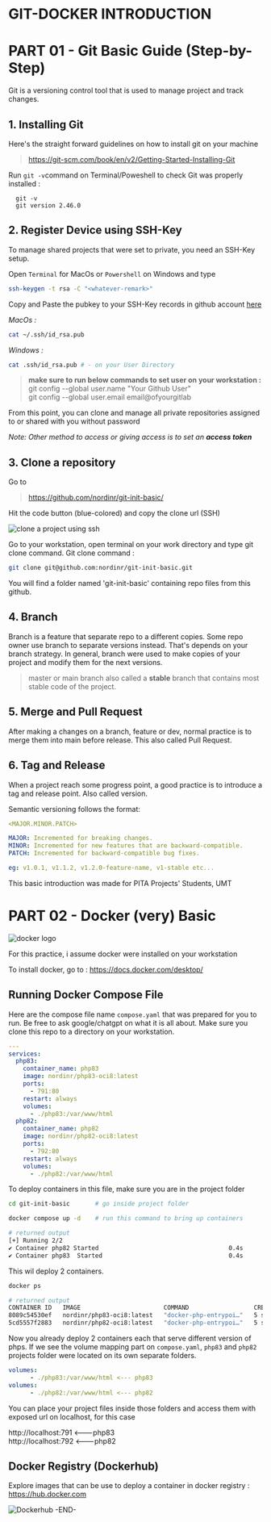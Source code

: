 # GIT-DOCKER INTRODUCTION

# PART 01 - Git Basic Guide (Step-by-Step)
Git is a versioning control tool that is used to manage project and track changes.
## 1. Installing Git
Here's the straight forward guidelines on how to install git on your machine 
> https://git-scm.com/book/en/v2/Getting-Started-Installing-Git

Run `git -v`command on Terminal/Poweshell to check Git was properly installed :

      git -v
      git version 2.46.0
      
## 2. Register Device using SSH-Key 
To manage shared projects that were set to private, you need an SSH-Key setup.

Open `Terminal` for MacOs or `Powershell` on Windows and type

   ```bash
   ssh-keygen -t rsa -C "<whatever-remark>"
   ```
Copy and Paste the pubkey to your SSH-Key records in github account [here](https://github.com/settings/keys)

   _MacOs :_
   ```bash
   cat ~/.ssh/id_rsa.pub
   ```
   _Windows :_
   ```bash
   cat .ssh/id_rsa.pub # - on your User Directory
   ```

> <b>make sure to run below commands to set user on your workstation : </b><br>
> git config --global user.name "Your Github User" <br>
> git config --global user.email email@ofyourgitlab 

From this point, you can clone and manage all private repositories assigned to or shared with you without password

_Note: Other method to access or giving access is to set an __access token___


## 3. Clone a repository
Go to 
> https://github.com/nordinr/git-init-basic/

Hit the code button (blue-colored) and copy the clone url (SSH)

![clone a project using ssh](./assets/clone.png)


Go to your workstation, open terminal on your work directory and type git clone command. 
Git clone command :

   ```bash
   git clone git@github.com:nordinr/git-init-basic.git
   ```
You will find a folder named 'git-init-basic' containing repo files from this github. 

## 4. Branch
Branch is a feature that separate repo to a different copies. Some repo owner use branch to separate versions instead. That's depends on your branch strategy. In general, branch were used to make copies of your project and modify them for the next versions. 

> master or main branch also called a **stable** branch that contains most stable code of the project. 

## 5. Merge and Pull Request
After making a changes on a branch, feature or dev, normal practice is to merge them into main before release. This also called Pull Request.

## 6. Tag and Release
When a project reach some progress point, a good practice is to introduce a tag and release point. Also called version.

Semantic versioning follows the format:<br>
```yaml
<MAJOR.MINOR.PATCH>

MAJOR: Incremented for breaking changes.
MINOR: Incremented for new features that are backward-compatible.
PATCH: Incremented for backward-compatible bug fixes.

eg: v1.0.1, v1.1.2, v1.2.0-feature-name, v1-stable etc...
```
This basic introduction was made for PITA Projects' Students, UMT

# PART 02 - Docker (very) Basic
![docker logo](./assets/docker.png)


For this practice, i assume docker were installed on your workstation

To install docker, go to : https://docs.docker.com/desktop/

## Running Docker Compose File
Here are the compose file name `compose.yaml` that was prepared for you to run. Be free to ask google/chatgpt on what it is all about. Make sure you clone this repo to a directory on your workstation.

```yaml
---
services:
  php83:
    container_name: php83
    image: nordinr/php83-oci8:latest
    ports:
      - 791:80
    restart: always
    volumes:
      - ./php83:/var/www/html
  php82:
    container_name: php82
    image: nordinr/php82-oci8:latest
    ports:
      - 792:80
    restart: always
    volumes:
      - ./php82:/var/www/html
   ```

   To deploy containers in this file, make sure you are in the project folder 

   ```bash
   cd git-init-basic       # go inside project folder
   
   docker compose up -d    # run this command to bring up containers
   
   # returned output
   [+] Running 2/2
   ✔ Container php82 Started                                    0.4s 
   ✔ Container php83  Started                                   0.4s
   ```
   This wil deploy 2 containers. 

   ```bash
   docker ps

   # returned output
   CONTAINER ID   IMAGE                       COMMAND                  CREATED         STATUS         PORTS                 NAMES
8089c54530ef   nordinr/php83-oci8:latest   "docker-php-entrypoi…"   5 seconds ago   Up 4 seconds   0.0.0.0:791->80/tcp   php83
5cd5557f2883   nordinr/php82-oci8:latest   "docker-php-entrypoi…"   5 seconds ago   Up 4 seconds   0.0.0.0:792->80/tcp   php82

   ```

Now you already deploy 2 containers each that serve different version of phps. If we see the volume mapping part on `compose.yaml`, `php83` and `php82` projects folder were located on its own separate folders.

```yaml
volumes:
      - ./php83:/var/www/html <--- php83
volumes:
      - ./php82:/var/www/html <--- php82
```

You can place your project files inside those folders and access them with exposed url on localhost, for this case 

http://localhost:791 <---php83<br>
http://localhost:792 <---php82


## Docker Registry (Dockerhub)
Explore images that can be use to deploy a container in docker registry : https://hub.docker.com


![Dockerhub](./assets/dockerhub.png)
-END-
